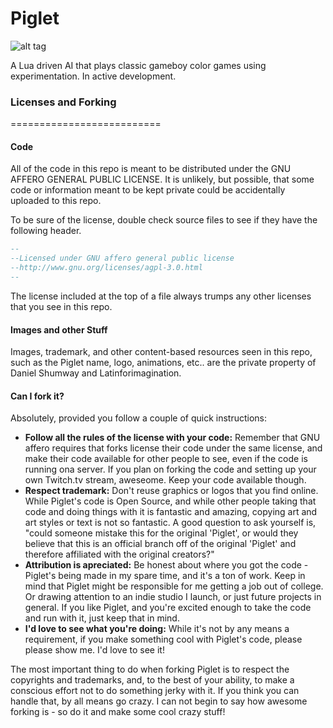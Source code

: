 # Piglet

![alt tag](https://raw.githubusercontent.com/danShumway/Piglet/master/images/piglet_logo.png)

A Lua driven AI that plays classic gameboy color games using experimentation.  In active development.



### Licenses and Forking
==========================


#### Code
All of the code in this repo is meant to be distributed under the GNU AFFERO GENERAL PUBLIC LICENSE.  It is unlikely, but possible, that some code or information meant to be kept private could be accidentally uploaded to this repo.  


To be sure of the license, double check source files to see if they have the following header.

```lua
--
--Licensed under GNU affero general public license
--http://www.gnu.org/licenses/agpl-3.0.html
--
```

The license included at the top of a file always trumps any other licenses that you see in this repo.

#### Images and other Stuff

Images, trademark, and other content-based resources seen in this repo, such as the Piglet name, logo, animations, etc.. are the private property of Daniel Shumway and Latinforimagination.

#### Can I fork it?

Absolutely, provided you follow a couple of quick instructions:

* **Follow all the rules of the license with your code:** Remember that GNU affero requires that forks license their code under the same license, and make their code available for other people to see, even if the code is running ona server.  If you plan on forking the code and setting up your own Twitch.tv stream, aweseome.  Keep your code available though.
* **Respect trademark:** Don't reuse graphics or logos that you find online.  While Piglet's code is Open Source, and while other people taking that code and doing things with it is fantastic and amazing, copying art and art styles or text is not so fantastic.  A good question to ask yourself is, "could someone mistake this for the original 'Piglet', or would they believe that this is an official branch off of the original 'Piglet' and therefore affiliated with the original creators?"
* **Attribution is apreciated:** Be honest about where you got the code - Piglet's being made in my spare time, and it's a ton of work. Keep in mind that Piglet might be responsible for me getting a job out of college.  Or drawing attention to an indie studio I launch, or just future projects in general.  If you like Piglet, and you're excited enough to take the code and run with it, just keep that in mind.
* **I'd love to see what you're doing:** While it's not by any means a requirement, if you make something cool with Piglet's code, please please show me.  I'd love to see it!

The most important thing to do when forking Piglet is to respect the copyrights and trademarks, and, to the best of your ability, to make a conscious effort not to do something jerky with it.  If you think you can handle that, by all means go crazy.  I can not begin to say how awesome forking is - so do it and make some cool crazy stuff!
